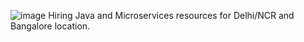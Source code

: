 


![image](https://user-images.githubusercontent.com/53294944/123277175-7ea13d80-d523-11eb-90bc-f9b03874abc6.png)
Hiring Java and Microservices resources for Delhi/NCR and Bangalore location.
